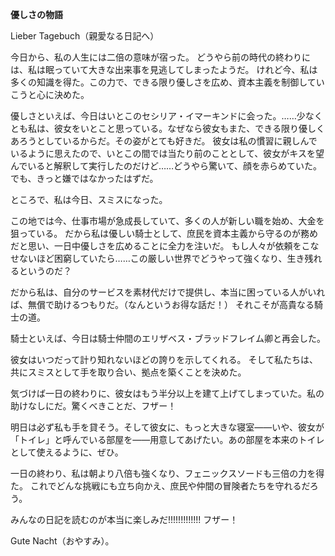 <!-- title: シャキーラの日誌: 1日目 -->

**優しさの物語**

Lieber Tagebuch（親愛なる日記へ）

今日から、私の人生には二倍の意味が宿った。
どうやら前の時代の終わりには、私は眠っていて大きな出来事を見逃してしまったようだ。
けれど今、私は多くの知識を得た。この力で、できる限り優しさを広め、資本主義を制御していこうと心に決めた。

優しさといえば、今日はいとこのセシリア・イマーキンドに会った。……少なくとも私は、彼女をいとこと思っている。なぜなら彼女もまた、できる限り優しくあろうとしているからだ。その姿がとても好きだ。
彼女は私の慣習に親しんでいるように思えたので、いとこの間では当たり前のこととして、彼女がキスを望んでいると解釈して実行したのだけど……どうやら驚いて、顔を赤らめていた。
でも、きっと嫌ではなかったはずだ。

ところで、私は今日、スミスになった。

この地では今、仕事市場が急成長していて、多くの人が新しい職を始め、大金を狙っている。
だから私は優しい騎士として、庶民を資本主義から守るのが務めだと思い、一日中優しさを広めることに全力を注いだ。
もし人々が依頼をこなせないほど困窮していたら……この厳しい世界でどうやって強くなり、生き残れるというのだ？

だから私は、自分のサービスを素材代だけで提供し、本当に困っている人がいれば、無償で助けるつもりだ。（なんというお得な話だ！）
それこそが高貴なる騎士の道。

騎士といえば、今日は騎士仲間のエリザベス・ブラッドフレイム卿と再会した。

彼女はいつだって計り知れないほどの誇りを示してくれる。
そして私たちは、共にスミスとして手を取り合い、拠点を築くことを決めた。

気づけば一日の終わりに、彼女はもう半分以上を建て上げてしまっていた。私の助けなしにだ。驚くべきことだ、フザー！

明日は必ず私も手を貸そう。そして彼女に、もっと大きな寝室――いや、彼女が「トイレ」と呼んでいる部屋を――用意してあげたい。あの部屋を本来のトイレとして使えるように、ぜひ。

一日の終わり、私は朝より八倍も強くなり、フェニックスソードも三倍の力を得た。
これでどんな挑戦にも立ち向かえ、庶民や仲間の冒険者たちを守れるだろう。

みんなの日記を読むのが本当に楽しみだ!!!!!!!!!!!!! フザー！

Gute Nacht（おやすみ）。
